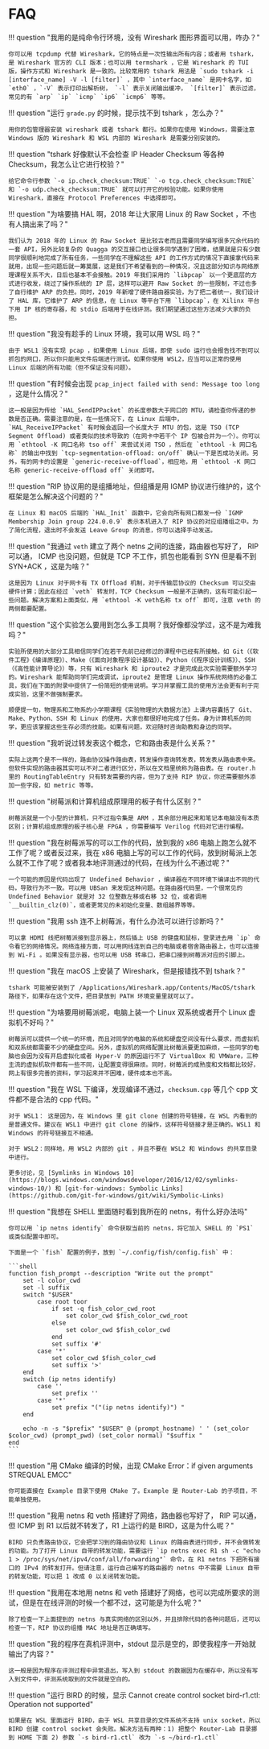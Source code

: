# FAQ

!!! question "我用的是纯命令行环境，没有 Wireshark 图形界面可以用，咋办？"

    你可以用 tcpdump 代替 Wireshark，它的特点是一次性输出所有内容；或者用 tshark，是 Wireshark 官方的 CLI 版本；也可以用 termshark ，它是 Wireshark 的 TUI 版，操作方式和 Wireshark 是一致的。比较常用的 tshark 用法是 `sudo tshark -i [interface_name] -V -l [filter]` ，其中 `interface_name` 是网卡名字，如 `eth0` ，`-V` 表示打印出解析树， `-l` 表示关闭输出缓冲， `[filter]` 表示过滤，常见的有 `arp` `ip` `icmp` `ip6` `icmp6` 等等。

!!! question "运行 `grade.py` 的时候，提示找不到 tshark ，怎么办？"

    用你的包管理器安装 wireshark 或者 tshark 都行。如果你在使用 Windows，需要注意 Windows 版的 Wireshark 和 WSL 内部的 Wireshark 是需要分别安装的。

!!! question "tshark 好像默认不会检查 IP Header Checksum 等各种 Checksum，我怎么让它进行校验？"

    给它命令行参数 `-o ip.check_checksum:TRUE` `-o tcp.check_checksum:TRUE` 和 `-o udp.check_checksum:TRUE` 就可以打开它的校验功能。如果你使用 Wireshark，直接在 Protocol Preferences 中选择即可。

!!! question "为啥要搞 HAL 啊，2018 年让大家用 Linux 的 Raw Socket ，不也有人搞出来了吗？"

    我们认为 2018 年的 Linux 的 Raw Socket 是比较古老而且需要同学编写很多冗余代码的一套 API，另外比较复杂的 Quagga 的交互接口也让很多同学遇到了困难，结果就是只有少数同学很顺利地完成了所有任务，一些同学在不理解这些 API 的工作方式的情况下直接拿代码来就用，出现一些问题后就一筹莫展，这是我们不希望看到的一种情况，况且这部分知识与网络原理课程关系不大，日后也基本不会接触。2019 年我们采用的 `libpcap` 以一个更底层的方式进行收发，绕过了操作系统的 IP 层，这样可以避开 Raw Socket 的一些限制，不过也多了自行维护 ARP 的负担。同时，2019 年新增了硬件路由器实验，为了把二者统一，我们设计了 HAL 库，它维护了 ARP 的信息，在 Linux 等平台下用 `libpcap`，在 Xilinx 平台下用 IP 核的寄存器，和 stdio 后端用于在线评测。我们期望通过这些方法减少大家的负担。

!!! question "我没有趁手的 Linux 环境，我可以用 WSL 吗？"

    由于 WSL1 没有实现 pcap ，如果使用 Linux 后端，即使 sudo 运行也会报告找不到可以抓包的网口，所以你只能用文件后端进行测试。如果你使用 WSL2，应当可以正常的使用 Linux 后端的所有功能（但不保证没有问题）。

!!! question "有时候会出现 `pcap_inject failed with send: Message too long` ，这是什么情况？"

    这一般是因为传给 `HAL_SendIPPacket` 的长度参数大于网口的 MTU，请检查你传递的参数是否正确。需要注意的是，在一些情况下，在 Linux 后端中， `HAL_ReceiveIPPacket` 有时候会返回一个长度大于 MTU 的包，这是 TSO (TCP Segment Offload) 或者类似的技术导致的（在网卡中若干个 IP 包被合并为一个）。你可以用 `ethtool -K 网口名称 tso off` 来尝试关闭 TSO ，然后在 `ethtool -k 网口名称` 的输出中找到 `tcp-segmentation-offload: on/off` 确认一下是否成功关闭。另外，有的网卡的设置是 `generic-receive-offload`，相应地，用 `ethtool -K 网口名称 generic-receive-offload off` 关闭即可。

!!! question "RIP 协议用的是组播地址，但组播是用 IGMP 协议进行维护的，这个框架是怎么解决这个问题的？"

    在 Linux 和 macOS 后端的 `HAL_Init` 函数中，它会向所有网口都发一份 `IGMP Membership Join group 224.0.0.9` 表示本机进入了 RIP 协议的对应组播组之中。为了简化流程，退出时不会发送 Leave Group 的消息，你可以选择手动发送。

!!! question "我通过 `veth` 建立了两个 netns 之间的连接，路由器也写好了， RIP 可以通， ICMP 也没问题，但就是 TCP 不工作，抓包也能看到 SYN 但是看不到 SYN+ACK ，这是为啥？"

    这是因为 Linux 对于网卡有 TX Offload 机制，对于传输层协议的 Checksum 可以交由硬件计算；因此在经过 `veth` 转发时，TCP Checksum 一般是不正确的，这有可能引起一些问题。解决方案和上面类似，用 `ethtool -K veth名称 tx off` 即可，注意 veth 的两侧都要配置。

!!! question "这个实验怎么要用到怎么多工具啊？我好像都没学过，这不是为难我吗？"

    实验所使用的大部分工具相信同学们在若干先前已经修过的课程中已经有所接触，如 Git（《软件工程》《编译原理》）、Make（《面向对象程序设计基础》）、Python（《程序设计训练》）、SSH（《高性能计算导论》）等，只有 Wireshark 和 iproute2 才是完成此次实验需要额外学习的。Wireshark 能帮助同学们完成调试，iproute2 是管理 Linux 操作系统网络的必备工具，我们在下面的附录中提供了一份简短的使用说明。学习并掌握工具的使用方法会更有利于完成实验，这里不做强制要求。
    
    顺便提一句，物理系和工物系的小学期课程《实验物理的大数据方法》上课内容囊括了 Git、Make、Python、SSH 和 Linux 的使用，大家也都很好地完成了任务。身为计算机系的同学，更应该掌握这些生存必须的技能。如果有问题，欢迎随时咨询助教和身边的同学。

!!! question "我听说过转发表这个概念，它和路由表是什么关系？"

    实际上这两个是不一样的，路由协议操作路由表，转发操作查询转发表，转发表从路由表中来。但软件实现的路由器其实可以不对二者进行区分，所以在文档里统称为路由表。在 router.h 里的 RoutingTableEntry 只有转发需要的内容，但为了支持 RIP 协议，你还需要额外添加一些字段，如 metric 等等。

!!! question "树莓派和计算机组成原理用的板子有什么区别？"

    树莓派就是一个小型的计算机，只不过指令集是 ARM ，其余部分用起来和笔记本电脑没有本质区别；计算机组成原理的板子核心是 FPGA ，你需要编写 Verilog 代码对它进行编程。

!!! question "我在树莓派写的可以工作的代码，放到我的 x86 电脑上跑怎么就不工作了呢？或者反过来，我在 x86 电脑上写的可以工作的代码，放到树莓派上怎么就不工作了呢？或者我本地评测通过的代码，在线为什么不通过呢？"

    一个可能的原因是代码出现了 Undefined Behavior ，编译器在不同环境下编译出不同的代码，导致行为不一致。可以用 UBSan 来发现这种问题。在路由器代码里，一个很常见的 Undefined Behavior 就是对 32 位整数左移或右移 32 位，或者调用 `__builtin_clz(0)`，或者更常见的未初始化变量、数组越界等等。

!!! question "我用 ssh 连不上树莓派，有什么办法可以进行诊断吗？"

    可以拿 HDMI 线把树莓派接到显示器上，然后插上 USB 的键盘和鼠标，登录进去用 `ip` 命令看它的网络情况。网络连接方面，可以用网线连到自己的电脑或者宿舍路由器上，也可以连接到 Wi-Fi 。如果没有显示器，也可以用 USB 转串口，把串口接到树莓派对应的引脚上。

!!! question "我在 macOS 上安装了 Wireshark，但是报错找不到 tshark？"

    tshark 可能被安装到了 /Applications/Wireshark.app/Contents/MacOS/tshark 路径下，如果存在这个文件，把目录放到 PATH 环境变量里就可以了。

!!! question "为啥要用树莓派呢，电脑上装一个 Linux 双系统或者开个 Linux 虚拟机不好吗？"

    树莓派可以提供一个统一的环境，而且对同学的电脑的系统和硬盘空间没有什么要求，而虚拟机和双系统都需要不少的硬盘空间。另外，虚拟机的网络配置比树莓派要更加麻烦，一些同学的电脑也会因为没有开启虚拟化或者 Hyper-V 的原因运行不了 VirtualBox 和 VMWare，三种主流的虚拟机软件都有一些不同，让配置变得很麻烦。同时，树莓派的成熟度和文档都比较好，网上有很多完善的资料，学习起来并不困难，硬件成本也不高。

!!! question "我在 WSL 下编译，发现编译不通过，`checksum.cpp` 等几个 cpp 文件都不是合法的 cpp 代码。"

    对于 WSL1： 这是因为，在 Windows 里 git clone 创建的符号链接，在 WSL 内看到的是普通文件。建议在 WSL1 中进行 git clone 的操作，这样符号链接才是正确的。WSL1 和 Windows 的符号链接互不相通。

    对于 WSL2：同样地，用 WSL2 内部的 git ，并且不要在 WSL2 和 Windows 的共享目录中进行。

    更多讨论，见 [Symlinks in Windows 10](https://blogs.windows.com/windowsdeveloper/2016/12/02/symlinks-windows-10/) 和 [git-for-windows: Symbolic Links](https://github.com/git-for-windows/git/wiki/Symbolic-Links)

!!! question "我想在 SHELL 里面随时看到我所在的 netns，有什么好办法吗"

    你可以用 `ip netns identify` 命令获取当前的 netns，将它加入 SHELL 的 `PS1` 或类似配置中即可。
    
    下面是一个 `fish` 配置的例子，放到 `~/.config/fish/config.fish` 中：
    
    ```shell
    function fish_prompt --description "Write out the prompt"
        set -l color_cwd
        set -l suffix
        switch "$USER"
            case root toor
                if set -q fish_color_cwd_root
                    set color_cwd $fish_color_cwd_root
                else
                    set color_cwd $fish_color_cwd
                end
                set suffix '#'
            case '*'
                set color_cwd $fish_color_cwd
                set suffix '>'
        end
        switch (ip netns identify)
            case ''
                set prefix ''
            case '*'
                set prefix "("(ip netns identify)") "
        end
    
        echo -n -s "$prefix" "$USER" @ (prompt_hostname) ' ' (set_color $color_cwd) (prompt_pwd) (set_color normal) "$suffix "
    end
    ```

!!! question "用 CMake 编译的时候，出现 CMake Error：if given arguments STREQUAL EMCC"

    你可能直接在 Example 目录下使用 CMake 了。Example 是 Router-Lab 的子项目，不能单独使用。

!!! question "我用 netns 和 veth 搭建好了网络，路由器也写好了， RIP 可以通，但 ICMP 到 R1 以后就不转发了，R1 上运行的是 BIRD，这是为什么呢？"

    BIRD 只负责路由协议，它会把学习到的路由协议和 Linux 的路由表进行同步，并不会做转发的功能。为了打开 Linux 自带的转发功能，需要运行 `ip netns exec R1 sh -c "echo 1 > /proc/sys/net/ipv4/conf/all/forwarding"` 命令，在 R1 netns 下把所有接口的 IPv4 的转发打开。但请注意，运行自己编写的路由器的 netns 中不需要 Linux 自带的转发功能，可以把 1 改成 0 以关闭转发功能。

!!! question "我用在本地用 netns 和 veth 搭建好了网络，也可以完成所要求的测试，但是在在线评测的时候一个都不过，这可能是为什么呢？"

    除了检查一下上面提到的 netns 与真实网络的区别以外，并且排除代码的各种问题后，还可以检查一下，RIP 协议的组播 MAC 地址是否正确填写。

!!! question "我的程序在真机评测中，stdout 显示是空的，即使我程序一开始就输出了内容？"

    这一般是因为程序在评测过程中异常退出，写入到 stdout 的数据因为在缓存中，所以没有写入到文件中，评测系统取到的文件就是空白的。

!!! question "运行 BIRD 的时候，显示 Cannot create control socket bird-r1.ctl: Operation not supported"

    如果是在 WSL 里面运行 BIRD，由于 WSL 共享目录的文件系统不支持 unix socket，所以 BIRD 创建 control socket 会失败。解决方法有两种：1) 把整个 Router-Lab 目录挪到 HOME 下面 2) 参数 `-s bird-r1.ctl` 改为 `-s ~/bird-r1.ctl`